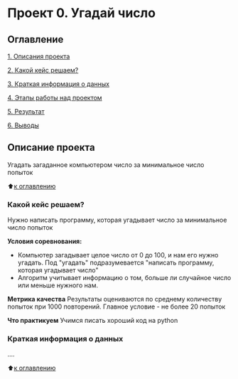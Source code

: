 # Проект 0. Угадай число

## Оглавление
[1. Описания проекта](https://github.com/EvgeniyXO/desktop/blob/main/project_0/README.MD#Описание-проекта)

[2. Какой кейс решаем?](https://github.com/EvgeniyXO/desktop/blob/main/project_0/README.MD#Какой-кейс-решаем)

[3. Краткая информация о данных](https://github.com/EvgeniyXO/desktop/blob/main/project_0/README.MD#Краткая-информация-о-данных)

[4. Этапы работы над проектом](https://github.com/EvgeniyXO/desktop/blob/main/project_0/README.MD#Этапы-работы-над-проектом)

[5. Результат](https://github.com/EvgeniyXO/desktop/blob/main/project_0/README.MD#Результат)

[6. Выводы](https://github.com/EvgeniyXO/desktop/blob/main/project_0/README.MD#Выводы)

## Описание проекта
Угадать загаданное компьютером число за минимальное число попыток

:arrow_up:[к оглавлению]()


### Какой кейс решаем?
Нужно написать программу, которая угадывает число за минимальное число попыток

**Условия соревнования:**
- Компьютер загадывает целое число от 0 до 100, и нам его нужно угадать. Под "угадать" подразумевается "написать программу, которая угадывает число"
- Алгоритм учитывает информацию о том, больше ли случайное число или меньше нужного нам.

**Метрика качества**
Результаты оцениваются по среднему количеству попыток при 1000 повторений. Главное условие - не более 20 попыток

**Что практикуем**
Учимся писать хороший код на python


### Краткая информация о данных
....

:arrow_up:[к оглавлению]()
